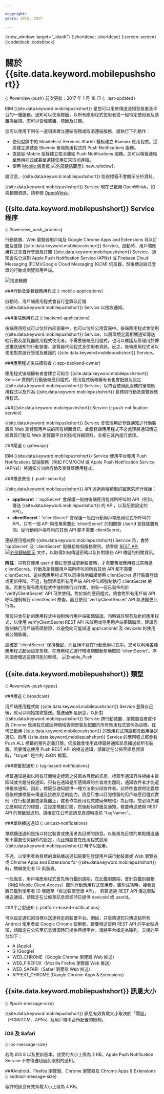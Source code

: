 ```yaml
---

copyright:
years: 2015, 2017

---
```


{:new_window: target="_blank"}
{:shortdesc: .shortdesc}
{:screen:.screen}
{:codeblock:.codeblock}

# 關於 {{site.data.keyword.mobilepushshort}}
{: #overview-push}
前次更新：2017 年 1 月 18 日
{: .last-updated}

IBM {{site.data.keyword.mobilepushshort}} 是您可以用來傳送通知至裝置及平台的一種服務。通知可以使用標籤，以所有應用程式使用者或一組特定使用者及裝置為目標。您可以管理裝置、標籤及訂閱。  

您可以使用下列任一選項來建立連結服務或取消連結服務，請執行下列動作：

- 使用型錄中的 MobileFirst Services Starter 樣板建立 Bluemix 應用程式。這將建立連結至 Bluemix 後端應用程式的 Push Notifications 服務。
- 直接從 Mobile 型錄建立取消連結 Push Notifications 服務。您可以稍後連結至應用程式或甚至選擇使用它來取消連結。 
- 使用 [Mobile 儀表板 ![外部鏈結圖示](../../icons/launch-glyph.svg "外部鏈結圖示")](https://console.ng.bluemix.net/docs/mobile/services.html "外部鏈結圖示"){: new_window}。

請注意，{{site.data.keyword.mobilepushshort}} 監視標籤不會顯示分析資料。

{{site.data.keyword.mobilepushshort}} Service 現在已啟用 OpenWhisk。如需相關資訊，請參閱 [OpenWhisk](/docs/openwhisk/index.html)。


## {{site.data.keyword.mobilepushshort}} Service 程序
{: #overview_push_process}

行動裝置、Web 瀏覽器用戶端及 Google Chrome Apps and Extensions 可以訂閱及登錄 {{site.data.keyword.mobilepushshort}} Service。啟動時，用戶端應用程式會自行登錄及訂閱 {{site.data.keyword.mobilepushshort}} Service。通知會先分派到 Apple Push Notification Service (APNs) 或 Firebase Cloud Messaging (FCM)/Google Cloud Messaging (GCM) 伺服器，然後傳送給已登錄的行動或瀏覽器用戶端。

![推送概觀](images/overview.jpg)


###行動及瀏覽器應用程式
{: mobile-applications}

啟動時，用戶端應用程式會自行登錄及訂閱 {{site.data.keyword.mobilepushshort}} Service 以接收通知。

###後端應用程式
{: backend-applications}

後端應用程式可以位於內部部署中，也可以位於公用雲端中。後端應用程式會使用 {{site.data.keyword.mobilepushshort}} Service，以將環境定義相關通知傳送給行動及瀏覽器應用程式使用者。不需要後端應用程式，也可以維護及管理用於傳送推送通知的行動裝置、瀏覽器代理程式及使用者資訊。反之，後端應用程式可以使用對其進行管理及維護的 {{site.data.keyword.mobilepushshort}} Service。

###應用程式後端擁有者
{: app-backend-owner}

應用程式後端擁有者會建立可組合 {{site.data.keyword.mobilepushshort}} Service 實例的行動後端應用程式。應用程式後端擁有者也會配置及設定 {{site.data.keyword.mobilepushshort}} Service，以符合使用此服務的後端應用程式以及作為 {{site.data.keyword.mobilepushshort}} 目標的行動及瀏覽器應用程式。

###{{site.data.keyword.mobilepushshort}} Service
{: push-notification-service}

{{site.data.keyword.mobilepushshort}} Service 會管理用於登錄通知之行動裝置及 Web 瀏覽器用戶端的所有相關資訊。此服務讓應用程式不必處理將通知傳送給異質行動及 Web 瀏覽器平台的技術詳細資料，全都在其內進行處理。

###閘道
{: gateways}

IBM {{site.data.keyword.mobilepushshort}} Service 使用平台專用 Push Notifications 雲端服務（例如 FCM/GCM 或 Apple Push Notification Service (APNs)）將通知分派給行動及瀏覽器應用程式。

###推送安全
{: push-security}

{{site.data.keyword.mobilepushshort}} API 透過兩種類型的密碼來進行保護：

- **appSecret**：'appSecret' 會保護一般由後端應用程式所呼叫的 API（例如，傳送 {{site.data.keyword.mobilepushshort}} 的 API，以及配置設定的 API）。
- **clientSecret**：'clientSecret' 會保護一般由行動用戶端應用程式所呼叫的 API。只有一個 API 與使用需要此 'clientSecret' 的相關聯 UserId 登錄裝置有關。從行動用戶端呼叫的其他 API 都不需要 clientSecret。 

連結應用程式與 {{site.data.keyword.mobilepushshort}} Service 時，會將 'appSecret' 及 'clientSecret' 配置給每個服務實例。請參閱 [REST API ![外部鏈結圖示](../../icons/launch-glyph.svg "外部鏈結圖示")](https://mobile.{DomainName}/imfpush/ "外部鏈結圖示") 文件，以取得如何傳遞密碼以及針對哪些 API 傳遞的相關資訊。

**附註**：只有在使用 userId 欄位登錄或更新裝置時，才需要舊版應用程式來傳遞 clientSecret。行動及瀏覽器用戶端所呼叫的所有其他 API 都不需要 clientSecret。這些舊應用程式可以選擇性地繼續使用 clientSecret 進行裝置登錄或更新呼叫。不過，強烈建議所有用戶端 API 呼叫都強制執行 clientSecret 檢查。若要在現有應用程式中強制執行此作業，則有一個已發佈的新 'verifyClientSecret' API 可供使用。對於新的應用程式，將會對所有用戶端 API 呼叫強制執行 clientSecret 檢查，而且使用 'verfiyClientSecret' API 無法變更此行為。

預設只會在新的應用程式中強制執行用戶端密碼驗證。同時容許現有及新的應用程式，以使用 verifyClientSecret REST API 來啟用或停用用戶端密碼驗證。建議您強制執行用戶端密碼驗證，以避免向可能知道 applicationId 及 deviceId 的使用者公開裝置。

請確定 'clientSecret' 保持機密，而且絕不寫在行動應用程式中。您可以利用各種應用程式起始設定型樣，在應用程式運行環境期間動態地取回 'clientSecret'。序列圖會概述這類可能的型樣。
![Enable_Push](images/init_client_secret.jpg) 

## {{site.data.keyword.mobilepushshort}} 類型
{: #overview-push-types}

###播送
{: broadcast}

用戶端應用程式向 {{site.data.keyword.mobilepushshort}} Service 登錄自己後，就可以開始接收播送。播送通知是訊息，以針對 {{site.data.keyword.mobilepushshort}} Service 跨行動裝置、瀏覽器或者實作為 Chrome 應用程式或延伸規格實例安裝及配置的所有應用程式實例為目標。任何已啟用 {{site.data.keyword.mobilepushshort}} 的應用程式預設都會啟用播送通知。啟用 {{site.data.keyword.mobilepushshort}} Service 的應用程式都會有 Push.ALL 標籤的預先定義訂閱，伺服器會使用此標籤將通知訊息播送給所有裝置。若要傳送使用 Push REST API 的播送通知，請確定在公佈至訊息資源時，"target" 是空的 JSON 檔案。

###標籤型通知
{: tag-based-notifications}

標籤通知是指以所有訂閱特定標籤之裝置為目標的訊息。標籤型通知容許根據主旨區域或主題分段通知。只有在通知是所感興趣的主旨或主題時，通知收件者才能選擇接收通知。因此，標籤型通知提供一種方法來分段收件者。此特性會啟用定義標籤後根據標籤來傳送及接收訊息的能力。訊息只會以訂閱標籤的用戶端應用程式實例（在行動裝置或瀏覽器上，或者作為應用程式或延伸規格）為目標。您必須先建立應用程式的標籤，並設定標籤訂閱，然後起始標籤型通知。若要傳送使用 REST API 的標籤型通知，請確定在公佈至訊息資源時提供 "tagNames"。

###單點播送通知
{: unicast-notifications}

單點播送通知是指以特定裝置或使用者為目標的訊息。以裝置為目標的單點播送通知不需要任何額外的設定，而且預設會在應用程式啟用 {{site.data.keyword.mobilepushshort}} 時予以啟用。

不過，以使用者為目標的單點播送通知需要在登錄用戶端行動裝置或 Web 瀏覽器或 Chrome Apps and Extensions for {{site.data.keyword.mobilepushshort}} 時，關聯使用者 ID 與裝置。   

一般而言，用戶端應用程式會先執行鑑別週期，在此鑑別週期，會針對鑑別服務（例如 [Mobile Client Access](docs/services/mobileaccess/index.html)）鑑別行動應用程式使用者。鑑別成功時，接著會將已鑑別使用者 ID 傳遞至「推送裝置登錄 API」。
若要透過 REST API 傳送單點播送通知，請確定在公佈至訊息資源時已提供 deviceId 或 userId。

###平台型通知
{: platform-based-notifications}

可以設定通知的目標以送達特定的裝置平台。例如，只能將通知只傳送給所有 Android 使用者或 Google Chrome 使用者。若要傳送使用 REST API 的平台型通知，請確定在公佈至訊息資源時已提供目標平台。請將平台指定為陣列。支援的平台如下：
* A (Apple)
* G (Google)
* WEB_CHROME（Google Chrome 瀏覽器 Web 推送）
* WEB_FIREFOX（Mozilla Firefox 瀏覽器 Web 推送）
* WEB_SAFARI（Safari 瀏覽器 Web 推送）
* APPEXT_CHROME (Google Chrome Apps & Extensions)

## {{site.data.keyword.mobilepushshort}} 訊息大小
{: #push-message-size}

{{site.data.keyword.mobilepushshort}} 訊息有效負載大小取決於「閘道」（FCM/GCM、APNs）及用戶端平台所配置的限制。 

### iOS 及 Safari
{: ios-message-size}

若為 iOS 8 以及更新版本，接受的大小上限為 2 KB。Apple Push Notification Service 不會傳送超過此限制的通知。

###Android、Firefox 瀏覽器、Chrome 瀏覽器及 Chrome Apps & Extensions
{: android-message-size}

容許的訊息有效負載大小上限為 4 KB。  
